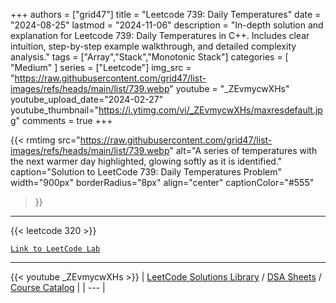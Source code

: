 
+++
authors = ["grid47"]
title = "Leetcode 739: Daily Temperatures"
date = "2024-08-25"
lastmod = "2024-11-06"
description = "In-depth solution and explanation for Leetcode 739: Daily Temperatures in C++. Includes clear intuition, step-by-step example walkthrough, and detailed complexity analysis."
tags = ["Array","Stack","Monotonic Stack"]
categories = [
    "Medium"
]
series = ["Leetcode"]
img_src = "https://raw.githubusercontent.com/grid47/list-images/refs/heads/main/list/739.webp"
youtube = "_ZEvmycwXHs"
youtube_upload_date="2024-02-27"
youtube_thumbnail="https://i.ytimg.com/vi/_ZEvmycwXHs/maxresdefault.jpg"
comments = true
+++


{{< rmtimg 
    src="https://raw.githubusercontent.com/grid47/list-images/refs/heads/main/list/739.webp" 
    alt="A series of temperatures with the next warmer day highlighted, glowing softly as it is identified."
    caption="Solution to LeetCode 739: Daily Temperatures Problem"
    width="900px"
    borderRadius="8px"
    align="center" 
    captionColor="#555"
>}}
---
{{< leetcode 320 >}}

[`Link to LeetCode Lab`](https://leetcode.com/problems/daily-temperatures/description/)

---
{{< youtube _ZEvmycwXHs >}}
| [LeetCode Solutions Library](https://grid47.xyz/leetcode/) / [DSA Sheets](https://grid47.xyz/sheets/) / [Course Catalog](https://grid47.xyz/courses/) |
| --- |
